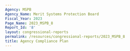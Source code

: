 ```yaml
---
Agency: MSPB
Agency_Name: Merit Systems Protection Board
Fiscal_Year: 2023
Page_Name: 2023_MSPB_8
Report_Id: '8'
layout: congressional-reports
permalink: /resources/congressional-reports/2023_MSPB_8
title: Agency Compliance Plan
---
```

